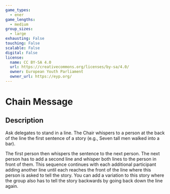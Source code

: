 ```yaml
---
game_types:
  - ener
game_lengths:
  - medium
group_sizes:
  - large
exhausting: False
touching: False
scalable: False
digital: False
license:
  name: CC BY-SA 4.0
  url: https://creativecommons.org/licenses/by-sa/4.0/
  owner: European Youth Parliament
  owner_url: https://eyp.org/
---
```

# Chain Message

## Description
Ask delegates to stand in a line. The Chair whispers to a person at the back of the line the first sentence of a story (e.g., Seven tall men walked into a bar).

The first person then whispers the sentence to the next person. The next person has to add a second line and whisper both lines to the person in front of them. This sequence continues with each additional participant adding another line until each reaches the front of the line where this person is asked to tell the story. You can add a variation to this story where the group also has to tell the story backwards by going back down the line again.

